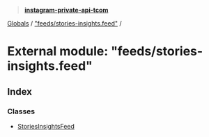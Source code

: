> **[instagram-private-api-tcom](../README.md)**

[Globals](../README.md) / ["feeds/stories-insights.feed"](_feeds_stories_insights_feed_.md) /

# External module: "feeds/stories-insights.feed"

## Index

### Classes

* [StoriesInsightsFeed](../classes/_feeds_stories_insights_feed_.storiesinsightsfeed.md)